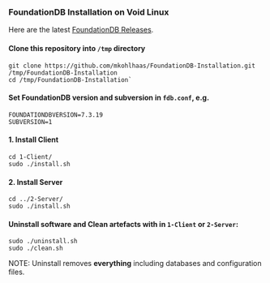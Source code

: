 ### FoundationDB Installation on Void Linux

Here are the latest [FoundationDB Releases](https://github.com/apple/foundationdb/releases/).

#### Clone this repository into `/tmp` directory
```shell
git clone https://github.com/mkohlhaas/FoundationDB-Installation.git /tmp/FoundationDB-Installation
cd /tmp/FoundationDB-Installation`
```

#### Set FoundationDB version and subversion in `fdb.conf`, e.g.
```
FOUNDATIONDBVERSION=7.3.19
SUBVERSION=1
```

#### 1. Install Client
```shell
cd 1-Client/
sudo ./install.sh
```

#### 2. Install Server

```shell
cd ../2-Server/
sudo ./install.sh
```

#### Uninstall software and Clean artefacts with in `1-Client` or `2-Server`:

```shell
sudo ./uninstall.sh
sudo ./clean.sh
```
NOTE: Uninstall removes **everything** including databases and configuration files.
